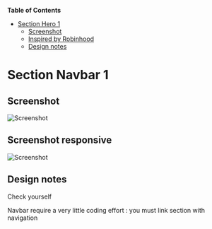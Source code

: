 <!-- START doctoc generated TOC please keep comment here to allow auto update -->
<!-- DON'T EDIT THIS SECTION, INSTEAD RE-RUN doctoc TO UPDATE -->
**Table of Contents**

- [Section Hero 1](#section-hero-1)
  - [Screenshot](#screenshot)
  - [Inspired by Robinhood](#inspired-by-robinhood)
  - [Design notes](#design-notes)

<!-- END doctoc generated TOC please keep comment here to allow auto update -->

# Section Navbar 1

## Screenshot

![Screenshot](http://res.cloudinary.com/landingskeleton/image/upload/v1444638725/section_hero_1_tkyust.png)

## Screenshot responsive

![Screenshot](http://res.cloudinary.com/landingskeleton/image/upload/v1444638492/robinhood_fzc82x.png)

## Design notes

Check yourself

Navbar require a very little coding effort : you must link section with navigation





